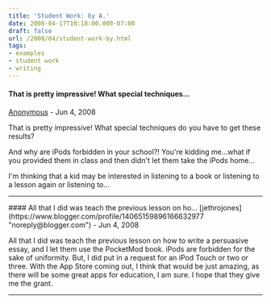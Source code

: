 ```yaml
---
title: 'Student Work: by A.'
date: 2008-04-17T10:18:00.000-07:00
draft: false
url: /2008/04/student-work-by.html
tags: 
- examples
- student work
- writing
---
```


#### That is pretty impressive! What special techniques...
[Anonymous]( "noreply@blogger.com") - <time datetime="2008-06-12T14:20:00.000-07:00">Jun 4, 2008</time>

That is pretty impressive! What special techniques do you have to get these results?  
  
And why are iPods forbidden in your school?! You're kidding me...what if you provided them in class and then didn't let them take the iPods home...  
  
I'm thinking that a kid may be interested in listening to a book or listening to a lesson again or listening to...
<hr />
#### All that I did was teach the previous lesson on ho...
[jethrojones](https://www.blogger.com/profile/14065159896166632977 "noreply@blogger.com") - <time datetime="2008-06-12T14:33:00.000-07:00">Jun 4, 2008</time>

All that I did was teach the previous lesson on how to write a persuasive essay, and I let them use the PocketMod book. iPods are forbidden for the sake of uniformity. But, I did put in a request for an iPod Touch or two or three. With the App Store coming out, I think that would be just amazing, as there will be some great apps for education, I am sure. I hope that they give me the grant.
<hr />
